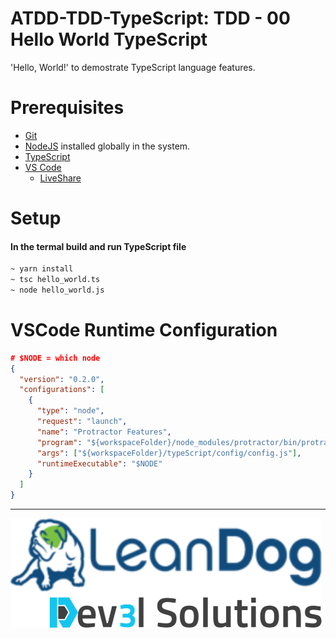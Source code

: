 # ATDD-TDD-TypeScript: TDD - 00 Hello World TypeScript

'Hello, World!' to demostrate TypeScript language features.

# Prerequisites

- [Git](https://github.com/)
- [NodeJS](https://nodejs.org/en/download/) installed globally in the system.
- [TypeScript](https://www.typescriptlang.org/)
- [VS Code](https://code.visualstudio.com/)
  - [LiveShare](https://code.visualstudio.com/learn/collaboration/live-share)

# Setup

#### In the termal build and run TypeScript file

```bash
~ yarn install
~ tsc hello_world.ts
~ node hello_world.js
```

# VSCode Runtime Configuration

```json
# $NODE = which node
{
  "version": "0.2.0",
  "configurations": [
    {
      "type": "node",
      "request": "launch",
      "name": "Protractor Features",
      "program": "${workspaceFolder}/node_modules/protractor/bin/protractor",
      "args": ["${workspaceFolder}/typeScript/config/config.js"],
      "runtimeExecutable": "$NODE"
    }
  ]
}
```

---

![](/assets/dev3l-solutions-logo-lean-dog.png)
